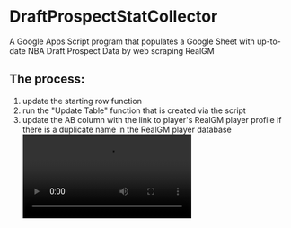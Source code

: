 # DraftProspectStatCollector
A Google Apps Script program that populates a Google Sheet with up-to-date NBA Draft Prospect Data by web scraping RealGM

## The process:
1) update the starting row function
2) run the "Update Table" function that is created via the script
3) update the AB column with the link to player's RealGM player profile if there is a duplicate name in the RealGM player database
![gif that demonstrates the process](demo.mp4)
